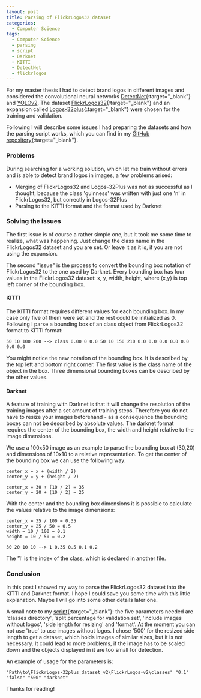 ```yaml
---
layout: post
title: Parsing of FlickrLogos32 dataset
categories: 
  - Computer Science
tags:
  - Computer Science
  - parsing
  - script
  - Darknet
  - KITTI
  - DetectNet
  - flickrlogos
---
```


For my master thesis I had to detect brand logos in different images and considered the convolutional neural networks [DetectNet](https://devblogs.nvidia.com/parallelforall/detectnet-deep-neural-network-object-detection-digits/){:target="_blank"} and [YOLOv2](https://pjreddie.com/darknet/yolo/). The dataset [FlickrLogos32](http://www.multimedia-computing.de/flickrlogos/){:target="_blank"} and an expansion called [Logos-32plus](http://www.ivl.disco.unimib.it/activities/logo-recognition/){:target="_blank"} were chosen for the training and validation.

Following I will describe some issues I had preparing the datasets and how the parsing script works, which you can find in my [GitHub repository](https://github.com/cfloeth/Tools/blob/master/ParseFlickrLogos.cs){:target="_blank"}.

### Problems

During searching for a working solution, which let me train without errors and is able to detect brand logos in images, a few problems arised:

* Merging of FlickrLogos32 and Logos-32Plus was not as successful as I thought, because the class 'guinness' was written with just one 'n' in FlickrLogos32, but correctly in Logos-32Plus
* Parsing to the KITTI format and the format used by Darknet

### Solving the issues

The first issue is of course a rather simple one, but it took me some time to realize, what was happening. Just change the class name in the FlickrLogos32 dataset and you are set. Or leave it as it is, if you are not using the expansion.

The second "issue" is the process to convert the bounding box notation of FlickrLogos32 to the one used by Darknet. Every bounding box has four values in the FlickrLogos32 dataset: x, y, width, height, where (x,y) is top left corner of the bounding box.

#### KITTI

The KITTI format requires different values for each bounding box. In my case only five of them were set and the rest could be initialized as 0. Following I parse a bounding box of an class object from FlickrLogos32 format to KITTI format:

	50 10 100 200 --> class 0.00 0 0.0 50 10 150 210 0.0 0.0 0.0 0.0 0.0 0.0 0.0

You might notice the new notation of the bounding box. It is described by the top left and bottom right corner. The first value is the class name of the object in the box. Three dimensional bounding boxes can be described by the other values.

#### Darknet

A feature of training with Darknet is that it will change the resolution of the training images after a set amount of training steps. Therefore you do not have to resize your images beforehand - as a consequence the bounding boxes can not be described by absolute values. The darknet format requires the center of the bounding box, the width and height relative to the image dimensions.

We use a 100x50 image as an example to parse the bounding box at (30,20) and dimensions of 10x10 to a relative representation. To get the center of the bounding box we can use the following way:

	center_x = x + (width / 2)
	center_y = y + (height / 2)

	center_x = 30 + (10 / 2) = 35
	center_y = 20 + (10 / 2) = 25

With the center and the bounding box dimensions it is possible to calculate the values relative to the image dimensions:

	center_x = 35 / 100 = 0.35
	center_y = 25 / 50 = 0.5
	width = 10 / 100 = 0.1
	height = 10 / 50 = 0.2

	30 20 10 10 --> 1 0.35 0.5 0.1 0.2

The '1' is the index of the class, which is declared in another file.

### Conclusion

In this post I showed my way to parse the FlickrLogos32 dataset into the KITTI and Darknet format. I hope I could save you some time with this little explanation. Maybe I will go into some other details later one.

A small note to my [script](https://github.com/cfloeth/Tools/blob/master/ParseFlickrLogos.cs){:target="_blank"}: the five parameters needed are 'classes directory', 'split percentage for validation set', 'include images without logos', 'side length for resizing' and 'format'. At the moment you can not use 'true' to use images without logos. I chose '500' for the resized side length to get a dataset, which holds images of similar sizes, but it is not necessary. It could lead to more problems, if the image has to be scaled down and the objects displayed in it are too small for detection. 

An example of usage for the parameters is:


	"Path\to\FlickrLogos-32plus_dataset_v2\FlickrLogos-v2\classes" "0.1" "false" "500" "darknet"


Thanks for reading!
